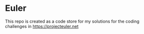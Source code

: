 # Euler
This repo is created as a code store for my solutions for the coding challenges in https://projecteuler.net
